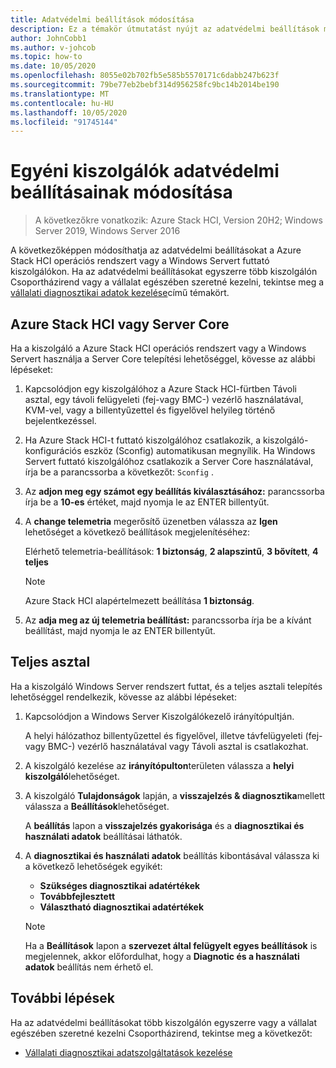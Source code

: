 ```yaml
---
title: Adatvédelmi beállítások módosítása
description: Ez a témakör útmutatást nyújt az adatvédelmi beállítások módosításához a Azure Stack HCI operációs rendszerben vagy a Windows Serverben.
author: JohnCobb1
ms.author: v-johcob
ms.topic: how-to
ms.date: 10/05/2020
ms.openlocfilehash: 8055e02b702fb5e585b5570171c6dabb247b623f
ms.sourcegitcommit: 79be77eb2bebf314d956258fc9bc14b2014be190
ms.translationtype: MT
ms.contentlocale: hu-HU
ms.lasthandoff: 10/05/2020
ms.locfileid: "91745144"
---
```

# <a name="change-privacy-settings-on-individual-servers"></a>Egyéni kiszolgálók adatvédelmi beállításainak módosítása

>A következőkre vonatkozik: Azure Stack HCI, Version 20H2; Windows Server 2019, Windows Server 2016

A következőképpen módosíthatja az adatvédelmi beállításokat a Azure Stack HCI operációs rendszert vagy a Windows Servert futtató kiszolgálókon. Ha az adatvédelmi beállításokat egyszerre több kiszolgálón Csoportházirend vagy a vállalat egészében szeretné kezelni, tekintse meg a [vállalati diagnosztikai adatok kezelése](/windows/privacy/configure-windows-diagnostic-data-in-your-organization#manage-enterprise-diagnostic-data)című témakört.

## <a name="azure-stack-hci-or-server-core"></a>Azure Stack HCI vagy Server Core
Ha a kiszolgáló a Azure Stack HCI operációs rendszert vagy a Windows Servert használja a Server Core telepítési lehetőséggel, kövesse az alábbi lépéseket:
1. Kapcsolódjon egy kiszolgálóhoz a Azure Stack HCI-fürtben Távoli asztal, egy távoli felügyeleti (fej-vagy BMC-) vezérlő használatával, KVM-vel, vagy a billentyűzettel és figyelővel helyileg történő bejelentkezéssel. 
1. Ha Azure Stack HCI-t futtató kiszolgálóhoz csatlakozik, a kiszolgáló-konfigurációs eszköz (Sconfig) automatikusan megnyílik. Ha Windows Servert futtató kiszolgálóhoz csatlakozik a Server Core használatával, írja be a parancssorba a következőt: `Sconfig` .
1. Az **adjon meg egy számot egy beállítás kiválasztásához:** parancssorba írja be a **10-es** értéket, majd nyomja le az ENTER billentyűt.
1. A **change telemetria** megerősítő üzenetben válassza az **Igen** lehetőséget a következő beállítások megjelenítéséhez:

    Elérhető telemetria-beállítások: **1 biztonság**, **2 alapszintű**, **3 bővített**, **4 teljes**

    >[!NOTE]
    > Azure Stack HCI alapértelmezett beállítása **1 biztonság**.

1. Az **adja meg az új telemetria beállítást:** parancssorba írja be a kívánt beállítást, majd nyomja le az ENTER billentyűt.

## <a name="full-desktop"></a>Teljes asztal
Ha a kiszolgáló Windows Server rendszert futtat, és a teljes asztali telepítés lehetőséggel rendelkezik, kövesse az alábbi lépéseket:
1. Kapcsolódjon a Windows Server Kiszolgálókezelő irányítópultján.

    A helyi hálózathoz billentyűzettel és figyelővel, illetve távfelügyeleti (fej-vagy BMC-) vezérlő használatával vagy Távoli asztal is csatlakozhat. 

1. A kiszolgáló kezelése az **irányítópulton**területen válassza a **helyi kiszolgáló**lehetőséget.
1. A kiszolgáló **Tulajdonságok** lapján, a **visszajelzés & diagnosztika**mellett válassza a **Beállítások**lehetőséget.

    A **beállítás** lapon a **visszajelzés gyakorisága** és a **diagnosztikai és használati adatok** beállításai láthatók. 
 
1. A **diagnosztikai és használati adatok** beállítás kibontásával válassza ki a következő lehetőségek egyikét:
    - **Szükséges diagnosztikai adatértékek**
    - **Továbbfejlesztett**
    - **Választható diagnosztikai adatértékek**

    >[!NOTE]
    > Ha a **Beállítások** lapon a **szervezet által felügyelt egyes beállítások** is megjelennek, akkor előfordulhat, hogy a **Diagnotic és a használati adatok** beállítás nem érhető el.

## <a name="next-steps"></a>További lépések
Ha az adatvédelmi beállításokat több kiszolgálón egyszerre vagy a vállalat egészében szeretné kezelni Csoportházirend, tekintse meg a következőt:
-   [Vállalati diagnosztikai adatszolgáltatások kezelése](/windows/privacy/configure-windows-diagnostic-data-in-your-organization#manage-enterprise-diagnostic-data)
